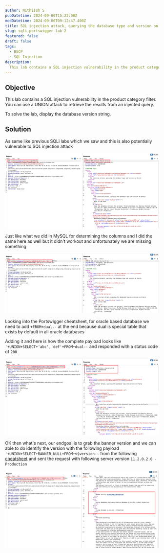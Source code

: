 ```yaml
---
author: Nithissh S
pubDatetime: 2024-09-06T15:22:00Z
modDatetime: 2024-09-06T09:12:47.400Z
title: SQL injection attack, querying the database type and version on Oracle
slug: sqli-portswigger-lab-2
featured: false
draft: false
tags:
  - BSCP
  - SQL Injection
description:
  This lab contains a SQL injection vulnerability in the product category filter. You can use a UNION attack to retrieve the results from an injected query. To solve the lab, display the database version string.
---
```


## Objective 

This lab contains a SQL injection vulnerability in the product category filter. You can use a UNION attack to retrieve the results from an injected query.

To solve the lab, display the database version string. 

## Solution 

As same like previous SQLi labs which we saw and this is also potentially vulnerable to SQL injection attack 

![](../../assets/images/bscp/sqli/sqli23.png)

Just like what we did in MySQL for determining the columns and I did the same here as well but it didn't workout and unfortunately we are missing something 

![](../../assets/images/bscp/sqli/sqli24.png)

Looking into the Portswigger cheatsheet, for oracle based database we need to add `+FROM+dual--` at the end because dual is special table that exists by default in all oracle databases 

Adding it and here is how the complete payload looks like `'+UNION+SELECT+'abc','def'+FROM+dual--` and responded with a status code of `200` 

![](../../assets/images/bscp/sqli/sqli25.png)

OK then what's next, our endgoal is to grab the banner version and we can able to do identify the version with the following payload `'+UNION+SELECT+BANNER,NULL+FROM+v$version--` from the following [cheatsheet](https://portswigger.net/web-security/sql-injection/cheat-sheet) and sent the request with following server version `11.2.0.2.0 - Production`

![](../../assets/images/bscp/sqli/sqli26.png)